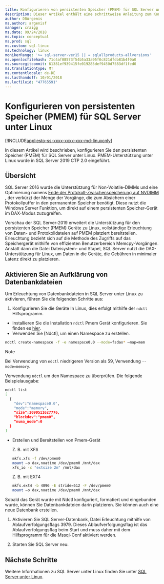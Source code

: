 ```yaml
---
title: Konfigurieren von persistenten Speicher (PMEM) für SQL Server unter Linux | Microsoft-Dokumentation
description: Dieser Artikel enthält eine schrittweise Anleitung zum Konfigurieren von PMEM unter Linux.
author: DBArgenis
ms.author: argenisf
manager: craigg
ms.date: 09/24/2018
ms.topic: conceptual
ms.prod: sql
ms.custom: sql-linux
ms.technology: linux
monikerRange: '>= sql-server-ver15 || = sqlallproducts-allversions'
ms.openlocfilehash: 71c4af08573f54b5a33a95f0c821dfdb81b4f0a0
ms.sourcegitcommit: 61381ef939415fe019285def9450d7583df1fed0
ms.translationtype: MT
ms.contentlocale: de-DE
ms.lasthandoff: 10/01/2018
ms.locfileid: "47765591"
---
```

# <a name="how-to-configure-persistent-memory-pmem-for-sql-server-on-linux"></a>Konfigurieren von persistenten Speicher (PMEM) für SQL Server unter Linux

[!INCLUDE[appliesto-ss-xxxx-xxxx-xxx-md-linuxonly](../includes/appliesto-ss-xxxx-xxxx-xxx-md-linuxonly.md)]

In diesem Artikel wird beschrieben, konfigurieren Sie den persistenten Speicher (PMEM) für SQL Server unter Linux. PMEM-Unterstützung unter Linux wurde in SQL Server 2019 CTP 2.0 eingeführt.

## <a name="overview"></a>Übersicht

SQL Server 2016 wurde die Unterstützung für Non-Volatile-DIMMs und eine Optimierung namens [Ende der Protokoll-Zwischenspeicherung auf NVDIMM]( https://blogs.msdn.microsoft.com/bobsql/2016/11/08/how-it-works-it-just-runs-faster-non-volatile-memory-sql-server-tail-of-log-caching-on-nvdimm/) , der verkürzt der Menge der Vorgänge, die zum Absichern einer Protokollpuffer in den permanenten Speicher benötigt. Diese nutzt die Windows Server Funktion, um direkt auf einem persistenten Speicher-Gerät im DAX-Modus zuzugreifen.

Vorschau der SQL Server-2019 erweitert die Unterstützung für den persistenten Speicher (PMEM) Geräte zu Linux, vollständige Erleuchtung von Daten- und Protokolldateien auf PMEM platziert bereitstellen. Erleuchtung bezieht sich auf die Methode des Zugriffs auf das Speichergerät mithilfe von effizienten Benutzerbereich Memcpy-Vorgängen. Anstatt dann die Datei Dateisystem- und Stapel, SQL Server nutzt die DAX-Unterstützung für Linux, um Daten in die Geräte, die Gebühren in minimaler Latenz direkt zu platzieren.

## <a name="enable-enlightenment-of-database-files"></a>Aktivieren Sie an Aufklärung von Datenbankdateien
Um Erleuchtung von Datenbankdateien in SQL Server unter Linux zu aktivieren, führen Sie die folgenden Schritte aus:

1. Konfigurieren Sie die Geräte In Linux, dies erfolgt mithilfe der `ndctl` Hilfsprogramm.

  - Installieren Sie die Installation `ndctl` Pmem Gerät konfigurieren. Sie finden es [hier](https://docs.pmem.io/getting-started-guide/installing-ndctl).
  - Verwenden Sie [Ndctl], um einen Namespace zu erstellen.

  ```bash 
  ndctl create-namespace -f -e namespace0.0 --mode=fsdax* –map=mem
  ```

  >[!NOTE]
  >Bei Verwendung von `ndctl` niedrigeren Version als 59, Verwendung `--mode=memory`.

  Verwendung `ndctl` um den Namespace zu überprüfen. Die folgende Beispielausgabe:

```bash
ndctl list
[
  {
    "dev":"namespace0.0",
    "mode":"memory",
    "size":1099511627776,
    "blockdev":"pmem0",
    "numa_node":0
  }
]
```

  - Erstellen und Bereitstellen von Pmem-Gerät

    Z. B. mit XFS

    ```bash
    mkfs.xfs -f /dev/pmem0
    mount –o dax,noatime /dev/pmem0 /mnt/dax
    xfs_io -c "extsize 2m" /mnt/dax
    ```

    Z. B. mit EXT4

    ```bash
    mkfs.ext4 -b 4096 -E stride=512 -F /dev/pmem0
    mount –o dax,noatime /dev/pmem0 /mnt/dax
    ```

  Sobald das Gerät wurde mit Ndctl konfiguriert, formatiert und eingebunden wurde, können Sie Datenbankdateien darin platzieren. Sie können auch eine neue Datenbank erstellen. 

1. Aktivieren Sie SQL Server-Datenbank, Datei Erleuchtung mithilfe von Ablaufverfolgungsflags 3979. Dieses Ablaufverfolgungsflag ist das Ablaufverfolgungsflag beim Start und muss daher mit dem Hilfsprogramm für die Mssql-Conf aktiviert werden.

1. Starten Sie SQL Server neu.

## <a name="next-steps"></a>Nächste Schritte

Weitere Informationen zu SQL Server unter Linux finden Sie unter [SQL Server unter Linux](sql-server-linux-overview.md).

